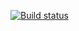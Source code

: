 [![Build status](https://ci.appveyor.com/api/projects/status/d9dy0wdkvht2gx2w?svg=true)](https://ci.appveyor.com/project/MihailOkatev/ajs-7-3)
